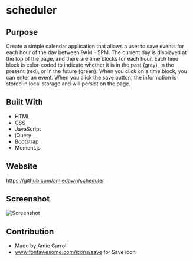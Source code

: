 # scheduler

## Purpose
Create a simple calendar application that allows a user to save events for each hour of the day between 9AM - 5PM. The current day is displayed at the top of the page, and there are time blocks for each hour. Each time block is color-coded to indicate whether it is in the past (gray), in the present (red), or in the future (green). When you click on a time block, you can enter an event. When you click the save button, the information is stored in local storage and will persist on the page.

## Built With
* HTML
* CSS
* JavaScript
* jQuery
* Bootstrap
* Moment.js

## Website
https://github.com/amiedawn/scheduler

## Screenshot
![Screenshot](/assets/images/startscreen.png)

## Contribution
* Made by Amie Carroll
* www.fontawesome.com/icons/save for Save icon
